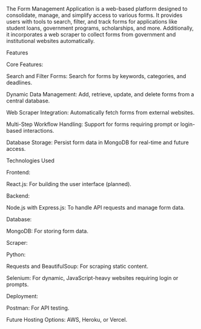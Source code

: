 The Form Management Application is a web-based platform designed to consolidate, manage, and simplify access to various forms. It provides users with tools to search, filter, and track forms for applications like student loans, government programs, scholarships, and more. Additionally, it incorporates a web scraper to collect forms from government and institutional websites automatically.

Features

Core Features:

Search and Filter Forms: Search for forms by keywords, categories, and deadlines.

Dynamic Data Management: Add, retrieve, update, and delete forms from a central database.

Web Scraper Integration: Automatically fetch forms from external websites.

Multi-Step Workflow Handling: Support for forms requiring prompt or login-based interactions.

Database Storage: Persist form data in MongoDB for real-time and future access.

Technologies Used

Frontend:

React.js: For building the user interface (planned).

Backend:

Node.js with Express.js: To handle API requests and manage form data.

Database:

MongoDB: For storing form data.

Scraper:

Python:

Requests and BeautifulSoup: For scraping static content.

Selenium: For dynamic, JavaScript-heavy websites requiring login or prompts.

Deployment:

Postman: For API testing.

Future Hosting Options: AWS, Heroku, or Vercel.